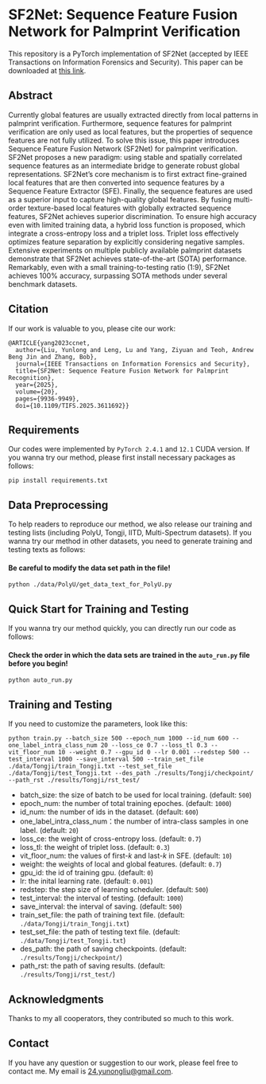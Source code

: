 # SF2Net: Sequence Feature Fusion Network for Palmprint Verification

This repository is a PyTorch implementation of SF2Net (accepted by IEEE Transactions on Information Forensics and Security). This paper can be downloaded at [this link](https://doi.org/10.1109/TIFS.2025.3611692).

## Abstract
Currently global features are usually extracted directly from local patterns in palmprint verification. Furthermore, sequence features for palmprint verification are only used as local features, but the properties of sequence features are not fully utilized. To solve this issue, this paper introduces Sequence Feature Fusion Network (SF2Net) for palmprint verification. SF2Net proposes a new paradigm: using stable and spatially correlated sequence features as an intermediate bridge to generate robust global representations. SF2Net’s core mechanism is to first extract fine-grained local features that are then converted into sequence features by a Sequence Feature Extractor (SFE). Finally, the sequence features are used as a superior input to capture high-quality global features. By fusing multi-order texture-based local features with globally extracted sequence features, SF2Net achieves superior discrimination. To ensure high accuracy even with limited training data, a hybrid loss function is proposed, which integrate a cross-entropy loss and a triplet loss. Triplet loss effectively optimizes feature separation by explicitly considering negative samples. Extensive experiments on multiple publicly available palmprint datasets demonstrate that SF2Net achieves state-of-the-art (SOTA) performance. Remarkably, even with a small training-to-testing ratio (1:9), SF2Net achieves 100% accuracy, surpassing SOTA methods under several benchmark datasets.
## Citation
If our work is valuable to you, please cite our work:
```
@ARTICLE{yang2023ccnet,
  author={Liu, Yunlong and Leng, Lu and Yang, Ziyuan and Teoh, Andrew Beng Jin and Zhang, Bob},
  journal={IEEE Transactions on Information Forensics and Security}, 
  title={SF2Net: Sequence Feature Fusion Network for Palmprint Recognition}, 
  year={2025},
  volume={20},
  pages={9936-9949},
  doi={10.1109/TIFS.2025.3611692}}
```

## Requirements

Our codes were implemented by ```PyTorch 2.4.1``` and ```12.1``` CUDA version. If you wanna try our method, please first install necessary packages as follows:

```
pip install requirements.txt
```

## Data Preprocessing
To help readers to reproduce our method, we also release our training and testing lists (including PolyU, Tongji, IITD, Multi-Spectrum datasets). If you wanna try our method in other datasets, you need to generate training and testing texts as follows:

#### Be careful to modify the data set path in the file!

```
python ./data/PolyU/get_data_text_for_PolyU.py
```

## Quick Start for Training and Testing
If you wanna try our method quickly, you can directly run our code as follows:

#### Check the order in which the data sets are trained in the ```auto_run.py``` file before you begin!

```
python auto_run.py
```

## Training and Testing
If you need to customize the parameters, look like this:

```
python train.py --batch_size 500 --epoch_num 1000 --id_num 600 --one_label_intra_class_num 20 --loss_ce 0.7 --loss_tl 0.3 --vit_floor_num 10 --weight 0.7 --gpu_id 0 --lr 0.001 --redstep 500 --test_interval 1000 --save_interval 500 --train_set_file ./data/Tongji/train_Tongji.txt --test_set_file ./data/Tongji/test_Tongji.txt --des_path ./results/Tongji/checkpoint/ --path_rst ./results/Tongji/rst_test/
```

* batch_size: the size of batch to be used for local training. (default: ```500```)
* epoch_num: the number of total training epoches. (default: ```1000```)
* id_num: the number of ids in the dataset. (default: ```600```)
* one_label_intra_class_num：the number of intra-class samples in one label. (default: ```20```)
* loss_ce: the weight of cross-entropy loss. (default: ```0.7```)
* loss_tl: the weight of triplet loss. (default: ```0.3```)
* vit_floor_num: the values of first-*k* and last-*k* in SFE. (default: ```10```)
* weight: the weights of local and global features. (default: ```0.7```)
* gpu_id: the id of training gpu. (default: ```0```)
* lr: the inital learning rate. (default: ```0.001```)
* redstep: the step size of learning scheduler. (default: ```500```)
* test_interval: the interval of testing. (default: ```1000```)
* save_interval: the interval of saving. (default: ```500```)
* train_set_file: the path of training text file. (default: ```./data/Tongji/train_Tongji.txt```)
* test_set_file: the path of testing text file. (default: ```./data/Tongji/test_Tongji.txt```)
* des_path: the path of saving checkpoints. (default: ```./results/Tongji/checkpoint/```)
* path_rst: the path of saving results. (default: ```./results/Tongji/rst_test/```)


## Acknowledgments
Thanks to my all cooperators, they contributed so much to this work.

## Contact
If you have any question or suggestion to our work, please feel free to contact me. My email is 24.yunongliu@gmail.com.
